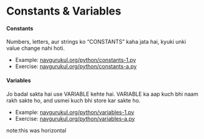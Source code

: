 
# Constants & Variables

#### Constants
Numbers, letters, aur strings ko “CONSTANTS” kaha jata hai, kyuki unki value change nahi hoti.  
- Example: [navgurukul.org/python/constants-1.py](http://navgurukul.org/python/constants-1.py)  
- Exercise: [navgurukul.org/python/constants-a.py](http://navgurukul.org/python/constants-a.py)  

#### Variables
Jo badal sakta hai use VARIABLE kehte hai. VARIABLE ka aap kuch bhi naam rakh sakte ho, and usmei kuch bhi store kar sakte ho.  
- Example: [navgurukul.org/python/variables-1.py](http://navgurukul.org/python/variables-1.py)  
- Exercise: [navgurukul.org/python/variables-a.py](http://navgurukul.org/python/variables-a.py)   

note:this was horizontal
